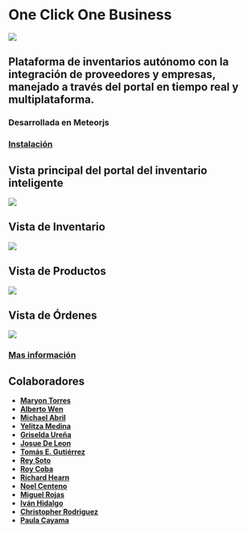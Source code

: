 #  One Click One Business 
![](https://github.com/maryito/Inventario_inteligente/blob/master/public/img/logo%20peque%C3%B1o.jpeg)
## **Plataforma de inventarios autónomo con la integración de proveedores y empresas, manejado a través del portal en tiempo real y multiplataforma.**

### Desarrollada en Meteorjs
### [Instalación](https://github.com/maryito/one_click_one_bussine-plataforma/blob/master/INSTALACION.md)

## Vista principal del portal del inventario inteligente
![](https://github.com/maryito/Inventario_inteligente/blob/master/private/Pantallas/principal.PNG)

## Vista de Inventario
![](https://github.com/maryito/Inventario_inteligente/blob/master/private/Pantallas/Proveedor%20-%20Inventario.png)

## Vista de Productos
![](https://github.com/maryito/Inventario_inteligente/blob/master/private/Pantallas/Proveedor%20-%20Productos.png)

## Vista de Órdenes
![](https://github.com/maryito/Inventario_inteligente/blob/master/private/Pantallas/Proveedor%20-%20%C3%93rdenes.png)

### [Mas información](https://github.com/maryito/one_click_one_bussine-plataforma/wiki)
## Colaboradores

* **[Maryon Torres](https://github.com/maryito)** 
* **[Alberto Wen](https://github.com/LordEN15)** 
* **[Michael Abril](https://github.com/Michaelabril)** 
* **[Yelitza Medina]( https://github.com/YeliMedina)**
* **[Griselda Ureña](https://github.com/grishe1006)** 
* **[Josue De Leon](https://github.com/JOSUEXLION)** 
* **[Tomás E. Gutiérrez]( https://github.com/tomasez)**
* **[Rey Soto](https://github.com/rsoto1395)** 
* **[Roy Coba](https://github.com/RoyOCoba)** 
* **[Richard Hearn](https://github.com/richardhearn)** 
* **[Noel Centeno](https://github.com/noelcenteno)** 
* **[Miguel Rojas](https://github.com/PoisonDaddy)** 
* **[Iván Hidalgo](https://github.com/ihidalgo)** 
* **[Christopher Rodriguez](https://github.com/Cliofen01)** 
* **[Paula Cayama](https://github.com/paulacayama)**
